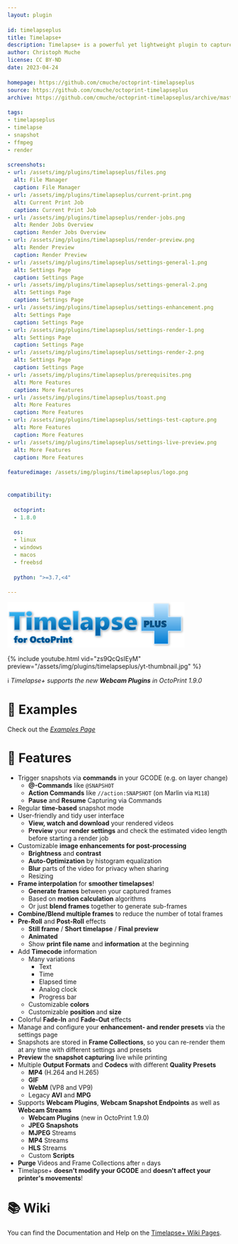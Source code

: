 ```yaml
---
layout: plugin

id: timelapseplus
title: Timelapse+
description: Timelapse+ is a powerful yet lightweight plugin to capture, enhance and render your print timelapses.
author: Christoph Muche
license: CC BY-ND
date: 2023-04-24

homepage: https://github.com/cmuche/octoprint-timelapseplus
source: https://github.com/cmuche/octoprint-timelapseplus
archive: https://github.com/cmuche/octoprint-timelapseplus/archive/master.zip

tags:
- timelapseplus
- timelapse
- snapshot
- ffmpeg
- render

screenshots:
- url: /assets/img/plugins/timelapseplus/files.png
  alt: File Manager
  caption: File Manager
- url: /assets/img/plugins/timelapseplus/current-print.png
  alt: Current Print Job
  caption: Current Print Job
- url: /assets/img/plugins/timelapseplus/render-jobs.png
  alt: Render Jobs Overview
  caption: Render Jobs Overview
- url: /assets/img/plugins/timelapseplus/render-preview.png
  alt: Render Preview
  caption: Render Preview
- url: /assets/img/plugins/timelapseplus/settings-general-1.png
  alt: Settings Page
  caption: Settings Page
- url: /assets/img/plugins/timelapseplus/settings-general-2.png
  alt: Settings Page
  caption: Settings Page
- url: /assets/img/plugins/timelapseplus/settings-enhancement.png
  alt: Settings Page
  caption: Settings Page
- url: /assets/img/plugins/timelapseplus/settings-render-1.png
  alt: Settings Page
  caption: Settings Page
- url: /assets/img/plugins/timelapseplus/settings-render-2.png
  alt: Settings Page
  caption: Settings Page
- url: /assets/img/plugins/timelapseplus/prerequisites.png
  alt: More Features
  caption: More Features
- url: /assets/img/plugins/timelapseplus/toast.png
  alt: More Features
  caption: More Features
- url: /assets/img/plugins/timelapseplus/settings-test-capture.png
  alt: More Features
  caption: More Features
- url: /assets/img/plugins/timelapseplus/settings-live-preview.png
  alt: More Features
  caption: More Features

featuredimage: /assets/img/plugins/timelapseplus/logo.png


compatibility:

  octoprint:
  - 1.8.0

  os:
  - linux
  - windows
  - macos
  - freebsd

  python: ">=3.7,<4"

---
```


![Logo](/assets/img/plugins/timelapseplus/logo-small.png)

{% include youtube.html vid="zs9QcQsIEyM" preview="/assets/img/plugins/timelapseplus/yt-thumbnail.jpg" %}

ℹ️ _Timelapse+ supports the new __Webcam Plugins__ in OctoPrint 1.9.0_

# 👀 Examples 
Check out the [_Examples Page_](https://github.com/cmuche/octoprint-timelapseplus/wiki/Examples)

# 🚀 Features
- Trigger snapshots via __commands__ in your GCODE (e.g. on layer change)
  - __@-Commands__ like ``@SNAPSHOT``
  - __Action Commands__ like ``//action:SNAPSHOT`` (on Marlin via ``M118``)
  - __Pause__ and __Resume__ Capturing via Commands
- Regular __time-based__ snapshot mode
- User-friendly and tidy user interface
  - __View, watch and download__ your rendered videos
  - __Preview__ your __render settings__ and check the estimated video length before starting a render job
- Customizable __image enhancements for post-processing__
  - __Brightness__ and __contrast__
  - __Auto-Optimization__ by histogram equalization
  - __Blur__ parts of the video for privacy when sharing
  - Resizing
- __Frame interpolation__ for __smoother timelapses__!
  - __Generate frames__ between your captured frames
  - Based on __motion calculation__ algorithms
  - Or just __blend frames__ together to generate sub-frames
- __Combine/Blend multiple frames__ to reduce the number of total frames
- __Pre-Roll__ and __Post-Roll__ effects
  - __Still frame__ / __Short timelapse__ / __Final preview__
  - __Animated__
  - Show __print file name__ and __information__ at the beginning
- Add __Timecode__ information
  - Many variations
    - Text
    - Time
    - Elapsed time
    - Analog clock
    - Progress bar
   - Customizable __colors__
   - Customizable __position__ and __size__
- Colorful __Fade-In__ and __Fade-Out__ effects
- Manage and configure your __enhancement- and render presets__ via the settings page
- Snapshots are stored in __Frame Collections__, so you can re-render them at any time with different settings and presets
- __Preview__ the __snapshot capturing__ live while printing
- Multiple __Output Formats__ and __Codecs__ with different __Quality Presets__
  - __MP4__ (H.264 and H.265)
  - __GIF__
  - __WebM__ (VP8 and VP9)
  - Legacy __AVI__ and __MPG__
- Supports __Webcam Plugins__,  __Webcam Snapshot Endpoints__ as well as __Webcam Streams__
  - __Webcam Plugins__ (new in OctoPrint 1.9.0) 
  - __JPEG Snapshots__
  - __MJPEG__ Streams
  - __MP4__ Streams
  - __HLS__ Streams
  - Custom __Scripts__
- __Purge__ Videos and Frame Collections after `n` days
- Timelapse+ __doesn't modify your GCODE__ and __doesn't affect your printer's movements__!

# 📚 Wiki
You can find the Documentation and Help on the [Timelapse+ Wiki Pages](https://github.com/cmuche/octoprint-timelapseplus/wiki).
